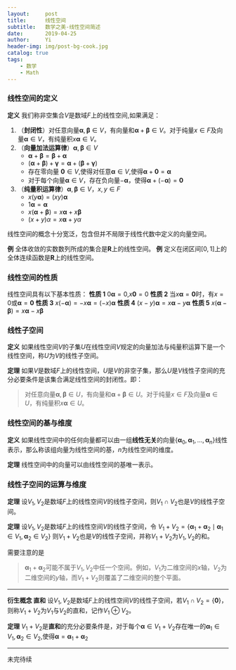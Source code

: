 ```yaml
---
layout:     post
title:      线性空间
subtitle:   数学之美-线性空间简述
date:       2019-04-25
author:     Yi
header-img: img/post-bg-cook.jpg
catalog: true
tags:
    - 数学
    - Math
---
```



### 线性空间的定义
**定义** 我们称非空集合$V$是数域$F$上的线性空间,如果满足：
1. （**封闭性**）对任意向量$\bm\alpha,\bm\beta\in V$，有向量和$\bm\alpha + \bm\beta\in V$。对于纯量$x\in F$及向量$\bm\alpha \in V$，有纯量积$x\bm\alpha\in V$。
2. （**向量加法运算律**）$\bm\alpha,\bm\beta\in V$
   * $\bm\alpha+\bm\beta=\bm\beta+\bm\alpha$
   * $(\bm\alpha+\bm\beta)+\bm\gamma=\bm\alpha+(\bm\beta+\bm\gamma)$
   * 存在零向量 $\bm0\in V$,使得对任意$\bm\alpha\in V$,使得$\bm\alpha + \bm0=\bm\alpha$
   * 对于每个向量$\bm\alpha\in V$，存在负向量$-\bm\alpha$，使得$\bm\alpha+(-\bm\alpha)=\bm0$
3. （**纯量积运算律**）$\bm\alpha,\bm\beta\in V$，$x,y\in F$
   * $x(y\bm\alpha)=(xy)\bm\alpha$
   * $1\bm\alpha=\bm\alpha$
   * $x(\bm\alpha+\bm\beta)=x\bm\alpha+x\bm\beta$
   * $(x+y)\alpha = x\bm\alpha+y\alpha$
   
线性空间的概念十分宽泛，包含但并不局限于线性代数中定义的向量空间。

**例** 全体收敛的实数数列所成的集合是$\bm R$上的线性空间。
**例** 定义在闭区间$[0,1]$上的全体连续函数是$\bm R$上的线性空间。
### 线性空间的性质

线性空间具有以下基本性质：
**性质 1** $0\bm\alpha=0$,$x\bm0=0$
**性质 2** 当$x\bm\alpha=\bm0$时，有$x=0$或$\bm\alpha=\bm0$
**性质 3** $x(-\bm\alpha)=-x\bm\alpha=(-x)\bm\alpha$
**性质 4** $(x-y)\bm\alpha=x\bm\alpha-y\bm\alpha$
**性质 5** $x(\bm\alpha-\bm\beta)=x\bm\alpha-x\bm\beta$

### 线性子空间
**定义** 如果线性空间$V$的子集$U$在线性空间$V$规定的向量加法与纯量积运算下是一个线性空间，称$U$为$V$的线性子空间。


**定理** 如果$V$是数域$F$上的线性空间，$U$是$V$的非空子集，那么$U$是$V$线性子空间的充分必要条件是该集合满足线性空间的封闭性。即：
>对任意向量$\bm\alpha,\bm\beta\in U$，有向量和$\bm\alpha + \bm\beta\in U$。对于纯量$x\in F$及向量$\bm\alpha \in U$，有纯量积$x\bm\alpha\in U$。

### 线性空间的基与维度

**定义** 如果线性空间中的任何向量都可以由一组**线性无关**的向量$\{\bm\alpha_0,\bm\alpha_1,...,\bm\alpha_n\}$线性表示，那么称该组向量为线性空间的基，$n$为线性空间的维度。

**定理** 线性空间中的向量可以由线性空间的基唯一表示。

### 线性子空间的运算与维度

**定理** 设$V_1,V_2$是数域$F$上的线性空间$V$的线性子空间，则$V_1\cap V_2$也是$V$的线性子空间。

**定理** 设$V_1,V_2$是数域$F$上的线性空间$V$的线性子空间，令
                        $V_1+V_2=\{\bm\alpha_1+\bm\alpha_2\mid\bm\alpha_1\in V_1,\bm\alpha_2\in V_2\}$
则$V_1+V_2$也是$V$的线性子空间，并称$V_1+V_2$为$V_1,V_2$的和。

需要注意的是
>$\bm\alpha_1+\bm\alpha_2$可能不属于$V_1,V_2$中任一个空间。例如，$V_1$为二维空间的$x$轴，$V_2$为二维空间的$y$轴，而$V_1+V_2$则覆盖了二维空间的整个平面。
***
**衍生概念 直和** 设$V_1,V_2$是数域$F$上的线性空间$V$的线性子空间，若$V_1\cap V_2=\{\bm0\}$，则称$V_1+V_2$为$V_1$与$V_2$的直和，记作$V_1\oplus V_2$。

**定理** $V_1+V_2$是**直和**的充分必要条件是，对于每个$\bm\alpha\in V_1+V_2$存在唯一的$\bm\alpha_1\in V_1,\bm\alpha_2\in V_2$,使得$\bm\alpha=\bm\alpha_1+\bm\alpha_2$

***
未完待续